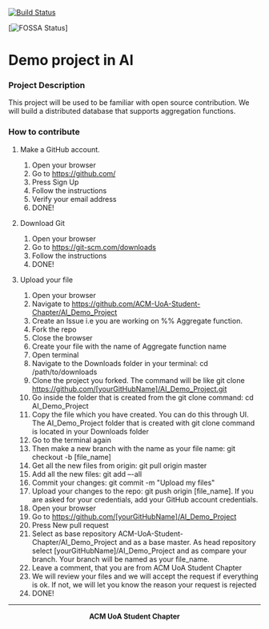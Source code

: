 [![Build Status](https://travis-ci.org/ACM-UoA-Student-Chapter/AI_Demo_Project.svg?branch=master)](https://travis-ci.org/ACM-UoA-Student-Chapter/AI_Demo_Project)

[![FOSSA Status](https://app.fossa.com/api/projects/git%2Bgithub.com%2FACM-UoA-Student-Chapter%2FAI_Demo_Project.svg?type=small)]

# Demo project in AI

### Project Description
This project will be used to be familiar with open source contribution. We will build a distributed database that supports aggregation functions.

### How to contribute

1. Make a GitHub account.
    1. Open your browser
    2. Go to https://github.com/
    3. Press Sign Up
    4. Follow the instructions
    5. Verify your email address
    6. DONE!

2. Download Git
    1. Open your browser
    2. Go to https://git-scm.com/downloads
    3. Follow the instructions
    4. DONE!

3. Upload your file
    1.  Open your browser
    2.  Navigate to https://github.com/ACM-UoA-Student-Chapter/AI_Demo_Project
    3.  Create an Issue i.e you are working on %% Aggregate function.
    4.  Fork the repo
    5.  Close the browser
    6.  Create your file with the name of Aggregate function name
    7.    Open terminal
    8.    Navigate to the Downloads folder in your terminal: cd /path/to/downloads
    9.    Clone the project you forked. The command will be like git clone https://github.com/[yourGitHubName]/AI_Demo_Project.git
    10.    Go inside the folder that is created from the git clone command: cd AI_Demo_Project
    11.    Copy the file which you have created. You can do this through UI. The AI_Demo_Project folder that is created with git clone command is located in your Downloads folder
    12.    Go to the terminal again
    13.    Then make a new branch with the name as your file name: git checkout -b [file_name]
    15. Get all the new files from origin: git pull origin master
    16.    Add all the new files: git add –-all
    17.    Commit your changes: git commit -m "Upload my files"
    18.    Upload your changes to the repo: git push origin [file_name]. If you are asked for your credentials, add your GitHub account credentials.
    19.    Open your browser
    20.    Go to https://github.com/[yourGitHubName]/AI_Demo_Project
    21.    Press New pull request
    22.    Select as base repository ACM-UoA-Student-Chapter/AI_Demo_Project and as a base master. As head repository select [yourGitHubName]/AI_Demo_Project and as compare your branch. Your branch will be named as your file_name.
    23.    Leave a comment, that you are from ACM UoA Student Chapter
    24.    We will review your files and we will accept the request if everything is ok. If not, we will let you know the reason your request is rejected
    25.    DONE!

------

<p align = center> <b> ACM UoA Student Chapter </b> </p>
